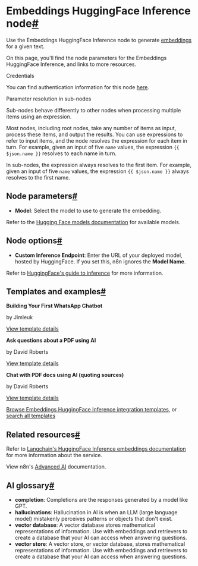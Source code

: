 [](https://github.com/n8n-io/n8n-docs/edit/main/docs/integrations/builtin/cluster-nodes/sub-nodes/n8n-nodes-langchain.embeddingshuggingfaceinference.md "Edit this page")

# Embeddings HuggingFace Inference node[#](#embeddings-huggingface-inference-node "Permanent link")

Use the Embeddings HuggingFace Inference node to generate [embeddings](../../../../../glossary/#ai-embedding) for a given text.

On this page, you'll find the node parameters for the Embeddings HuggingFace Inference, and links to more resources.

Credentials

You can find authentication information for this node [here](../../../credentials/huggingface/).

Parameter resolution in sub-nodes

Sub-nodes behave differently to other nodes when processing multiple items using an expression.

Most nodes, including root nodes, take any number of items as input, process these items, and output the results. You can use expressions to refer to input items, and the node resolves the expression for each item in turn. For example, given an input of five `name` values, the expression `{{ $json.name }}` resolves to each name in turn.

In sub-nodes, the expression always resolves to the first item. For example, given an input of five `name` values, the expression `{{ $json.name }}` always resolves to the first name.

## Node parameters[#](#node-parameters "Permanent link")

*   **Model**: Select the model to use to generate the embedding.

Refer to the [Hugging Face models documentation](https://huggingface.co/models?other=embeddings) for available models.

## Node options[#](#node-options "Permanent link")

*   **Custom Inference Endpoint**: Enter the URL of your deployed model, hosted by HuggingFace. If you set this, n8n ignores the **Model Name**.

Refer to [HuggingFace's guide to inference](https://huggingface.co/inference-endpoints) for more information.

## Templates and examples[#](#templates-and-examples "Permanent link")

**Building Your First WhatsApp Chatbot**

by Jimleuk

[View template details](https://n8n.io/workflows/2465-building-your-first-whatsapp-chatbot/)

**Ask questions about a PDF using AI**

by David Roberts

[View template details](https://n8n.io/workflows/1960-ask-questions-about-a-pdf-using-ai/)

**Chat with PDF docs using AI (quoting sources)**

by David Roberts

[View template details](https://n8n.io/workflows/2165-chat-with-pdf-docs-using-ai-quoting-sources/)

[Browse Embeddings HuggingFace Inference integration templates](https://n8n.io/integrations/embeddings-hugging-face-inference/), or [search all templates](https://n8n.io/workflows/)

## Related resources[#](#related-resources "Permanent link")

Refer to [Langchain's HuggingFace Inference embeddings documentation](https://js.langchain.com/docs/integrations/text_embedding/hugging_face_inference/) for more information about the service.

View n8n's [Advanced AI](../../../../../advanced-ai/) documentation.

## AI glossary[#](#ai-glossary "Permanent link")

*   **completion**: Completions are the responses generated by a model like GPT.
*   **hallucinations**: Hallucination in AI is when an LLM (large language model) mistakenly perceives patterns or objects that don't exist.
*   **vector database**: A vector database stores mathematical representations of information. Use with embeddings and retrievers to create a database that your AI can access when answering questions.
*   **vector store**: A vector store, or vector database, stores mathematical representations of information. Use with embeddings and retrievers to create a database that your AI can access when answering questions.
